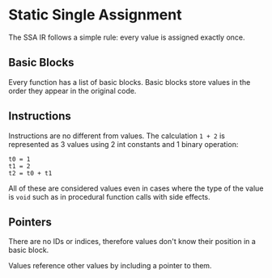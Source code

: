 # Static Single Assignment

The SSA IR follows a simple rule: every value is assigned exactly once.

## Basic Blocks

Every function has a list of basic blocks. Basic blocks store values in the order they appear in the original code.

## Instructions

Instructions are no different from values. The calculation `1 + 2` is represented as 3 values using 2 int constants and 1 binary operation:

```
t0 = 1
t1 = 2
t2 = t0 + t1
```

All of these are considered values even in cases where the type of the value is `void` such as in procedural function calls with side effects.

## Pointers

There are no IDs or indices, therefore values don't know their position in a basic block.

Values reference other values by including a pointer to them.